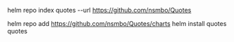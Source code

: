 helm repo index quotes --url https://github.com/nsmbo/Quotes

helm repo add https://github.com/nsmbo/Quotes/charts
helm install quotes quotes
